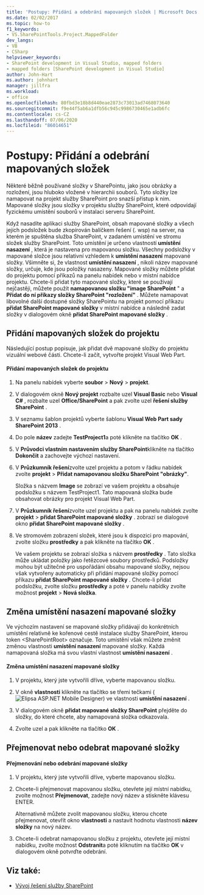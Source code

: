 ```yaml
---
title: 'Postupy: Přidání a odebrání mapovaných složek | Microsoft Docs'
ms.date: 02/02/2017
ms.topic: how-to
f1_keywords:
- VS.SharePointTools.Project.MappedFolder
dev_langs:
- VB
- CSharp
helpviewer_keywords:
- SharePoint development in Visual Studio, mapped folders
- mapped folders [SharePoint development in Visual Studio]
author: John-Hart
ms.author: johnhart
manager: jillfra
ms.workload:
- office
ms.openlocfilehash: 80fbd3e18b8d440eae2873c73013ad7468073640
ms.sourcegitcommit: f9e44f5ab6a1dfb56c945c9986730465e1adb6fc
ms.contentlocale: cs-CZ
ms.lasthandoff: 07/06/2020
ms.locfileid: "86014651"
---
```

# <a name="how-to-add-and-remove-mapped-folders"></a>Postupy: Přidání a odebrání mapovaných složek
  Některé běžně používané složky v SharePointu, jako jsou obrázky a rozložení, jsou hluboko vložené v hierarchii souborů. Tyto složky lze namapovat na projekt služby SharePoint pro snazší přístup k nim. Mapované složky jsou složky v projektu služby SharePoint, které odpovídají fyzickému umístění souborů v instalaci serveru SharePoint.

 Když nasadíte aplikaci služby SharePoint, obsah mapované složky a všech jejích podsložek bude zkopírován balíčkem řešení (. wsp) na server, na kterém je spuštěna služba SharePoint, v zadaném umístění ve stromu složek služby SharePoint. Toto umístění je určeno vlastností **umístění nasazení** , která je nastavena pro mapovanou složku. Všechny podsložky v mapované složce jsou relativní vzhledem k **umístění nasazení** mapované složky. Všimněte si, že vlastnost **umístění nasazení** , nikoli název mapované složky, určuje, kde jsou položky nasazeny.
Mapované složky můžete přidat do projektu pomocí příkazů na panelu nabídek nebo v místní nabídce projektu. Chcete-li přidat tyto mapované složky, které se používají nejčastěji, můžete použít **namapovanou složku "image SharePoint** " a **Přidat do ní příkazy složky SharePoint "rozložení"** . Můžete namapovat libovolné další dostupné složky SharePointu na projekt pomocí příkazu **přidat SharePoint mapované složky** v místní nabídce a následně zadat složky v dialogovém okně **přidat SharePoint mapované složky** .

## <a name="add-mapped-folders-to-a-project"></a>Přidání mapovaných složek do projektu
 Následující postup popisuje, jak přidat dvě mapované složky do projektu vizuální webové části. Chcete-li začít, vytvořte projekt Visual Web Part.

#### <a name="to-add-mapped-folders-to-a-project"></a>Přidání mapovaných složek do projektu

1. Na panelu nabídek vyberte **soubor**  >  **Nový**  >  **projekt**.

2. V dialogovém okně **Nový projekt** rozbalte uzel **Visual Basic** nebo **Visual C#** , rozbalte uzel **Office/SharePoint** a pak zvolte uzel **řešení služby SharePoint** .

3. V seznamu šablon projektů vyberte šablonu **Visual Web Part sady SharePoint 2013** .

4. Do pole **název** zadejte **TestProject1**a poté klikněte na tlačítko **OK** .

5. V **Průvodci vlastním nastavením služby SharePoint**klikněte na tlačítko **Dokončit** a zachovejte výchozí nastavení.

6. V **Průzkumník řešení**zvolte uzel projektu a potom v řádku nabídek zvolte **projekt**  >  **Přidat namapovanou složku SharePoint "obrázky"**.

     Složka s názvem **Image** se zobrazí ve vašem projektu a obsahuje podsložku s názvem TestProject1. Tato mapovaná složka bude obsahovat obrázky pro projekt Visual Web Part.

7. V **Průzkumník řešení**zvolte uzel projektu a pak na panelu nabídek zvolte **projekt**  >  **přidat SharePoint mapované složky** . zobrazí se dialogové okno **přidat SharePoint mapované složky** .

8. Ve stromovém zobrazení složek, které jsou k dispozici pro mapování, zvolte složku **prostředky** a pak klikněte na tlačítko **OK** .

     Ve vašem projektu se zobrazí složka s názvem **prostředky** . Tato složka může ukládat položky jako řetězcové soubory prostředků. Podsložky mohou být užitečné pro uspořádání obsahu mapované složky, nejsou však vytvořeny automaticky při přidání mapované složky pomocí příkazu **přidat SharePoint mapované složky** . Chcete-li přidat podsložku, zvolte složku **prostředky** a poté v panelu nabídky zvolte možnost **projekt**  >  **Nová složka**.

## <a name="change-the-deployment-location-of-a-mapped-folder"></a>Změna umístění nasazení mapované složky
 Ve výchozím nastavení se mapované složky přidávají do konkrétních umístění relativně ke kořenové cestě instalace služby SharePoint, kterou token \<SharePointRoot> označuje. Toto umístění však můžete změnit změnou vlastnosti **umístění nasazení** mapované složky. Každá namapovaná složka má svou vlastní vlastnost **umístění nasazení** .

#### <a name="to-change-the-deployment-location-of-a-mapped-folder"></a>Změna umístění nasazení mapované složky

1. V projektu, který jste vytvořili dříve, vyberte mapovanou složku.

2. V okně **vlastnosti** klikněte na tlačítko se třemi tečkami (![Elipsa ASP.NET Mobile Designer](../sharepoint/media/mwellipsis.gif "Elipsa ASP.NET Mobile Designer")) ve vlastnosti **umístění nasazení** .

3. V dialogovém okně **přidat mapované složky SharePoint** přejděte do složky, do které chcete, aby namapovaná složka odkazovala.

4. Zvolte uzel a pak klikněte na tlačítko **OK** .

## <a name="rename-or-remove-mapped-folders"></a>Přejmenovat nebo odebrat mapované složky

#### <a name="to-rename-or-remove-a-mapped-folder"></a>Přejmenování nebo odebrání mapované složky

1. V projektu, který jste vytvořili dříve, vyberte mapovanou složku.

2. Chcete-li přejmenovat mapovanou složku, otevřete její místní nabídku, zvolte možnost **Přejmenovat**, zadejte nový název a stiskněte klávesu ENTER.

     Alternativně můžete zvolit mapovanou složku, kterou chcete přejmenovat, otevřít okno **vlastnosti** a nastavit hodnotu vlastnosti **název složky** na nový název.

3. Chcete-li odebrat namapovanou složku z projektu, otevřete její místní nabídku, zvolte možnost **Odstranit**a poté kliknutím na tlačítko **OK** v dialogovém okně potvrďte odebrání.

## <a name="see-also"></a>Viz také:
- [Vývoj řešení služby SharePoint](../sharepoint/developing-sharepoint-solutions.md)
